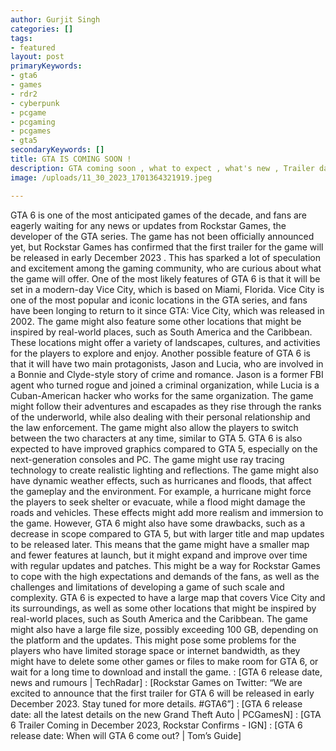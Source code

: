 ```yaml
---
author: Gurjit Singh
categories: []
tags: 
- featured
layout: post
primaryKeywords: 
- gta6
- games
- rdr2
- cyberpunk
- pcgame
- pcgaming
- pcgames
- gta5
secondaryKeywords: []
title: GTA IS COMING SOON !
description: GTA coming soon , what to expect , what's new , Trailer date.
image: /uploads/11_30_2023_1701364321919.jpeg

---
```

GTA 6 is one of the most anticipated games of the decade, and fans are eagerly waiting for any news or updates from Rockstar Games, the developer of the GTA series. The game has not been officially announced yet, but Rockstar Games has confirmed that the first trailer for the game will be released in early December 2023 . This has sparked a lot of speculation and excitement among the gaming community, who are curious about what the game will offer.
One of the most likely features of GTA 6 is that it will be set in a modern-day Vice City, which is based on Miami, Florida. Vice City is one of the most popular and iconic locations in the GTA series, and fans have been longing to return to it since GTA: Vice City, which was released in 2002. The game might also feature some other locations that might be inspired by real-world places, such as South America and the Caribbean. These locations might offer a variety of landscapes, cultures, and activities for the players to explore and enjoy.
Another possible feature of GTA 6 is that it will have two main protagonists, Jason and Lucia, who are involved in a Bonnie and Clyde-style story of crime and romance. Jason is a former FBI agent who turned rogue and joined a criminal organization, while Lucia is a Cuban-American hacker who works for the same organization. The game might follow their adventures and escapades as they rise through the ranks of the underworld, while also dealing with their personal relationship and the law enforcement. The game might also allow the players to switch between the two characters at any time, similar to GTA 5.
GTA 6 is also expected to have improved graphics compared to GTA 5, especially on the next-generation consoles and PC. The game might use ray tracing technology to create realistic lighting and reflections. The game might also have dynamic weather effects, such as hurricanes and floods, that affect the gameplay and the environment. For example, a hurricane might force the players to seek shelter or evacuate, while a flood might damage the roads and vehicles. These effects might add more realism and immersion to the game.
However, GTA 6 might also have some drawbacks, such as a decrease in scope compared to GTA 5, but with larger title and map updates to be released later. This means that the game might have a smaller map and fewer features at launch, but it might expand and improve over time with regular updates and patches. This might be a way for Rockstar Games to cope with the high expectations and demands of the fans, as well as the challenges and limitations of developing a game of such scale and complexity.
GTA 6 is expected to have a large map that covers Vice City and its surroundings, as well as some other locations that might be inspired by real-world places, such as South America and the Caribbean. The game might also have a large file size, possibly exceeding 100 GB, depending on the platform and the updates. This might pose some problems for the players who have limited storage space or internet bandwidth, as they might have to delete some other games or files to make room for GTA 6, or wait for a long time to download and install the game.
: [GTA 6 release date, news and rumours | TechRadar] : [Rockstar Games on Twitter: “We are excited to announce that the first trailer for GTA 6 will be released in early December 2023. Stay tuned for more details. #GTA6”] : [GTA 6 release date: all the latest details on the new Grand Theft Auto | PCGamesN] : [GTA 6 Trailer Coming in December 2023, Rockstar Confirms - IGN] : [GTA 6 release date: When will GTA 6 come out? | Tom’s Guide]&nbsp;
